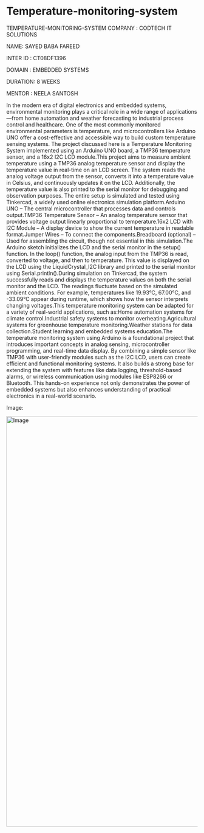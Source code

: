 # Temperature-monitoring-system

TEMPERATURE-MONITORING-SYSTEM
COMPANY : CODTECH IT SOLUTIONS

NAME: SAYED BABA FAREED

INTER ID : CT08DF1396

DOMAIN : EMBEDDED SYSTEMS

DURATION: 8 WEEKS

MENTOR : NEELA SANTOSH

In the modern era of digital electronics and embedded systems, environmental monitoring plays a critical role in a wide range of applications—from home automation and weather forecasting to industrial process control and healthcare. One of the most commonly monitored environmental parameters is temperature, and microcontrollers like Arduino UNO offer a cost-effective and accessible way to build custom temperature sensing systems. The project discussed here is a Temperature Monitoring System implemented using an Arduino UNO board, a TMP36 temperature sensor, and a 16x2 I2C LCD module.This project aims to measure ambient temperature using a TMP36 analog temperature sensor and display the temperature value in real-time on an LCD screen. The system reads the analog voltage output from the sensor, converts it into a temperature value in Celsius, and continuously updates it on the LCD. Additionally, the temperature value is also printed to the serial monitor for debugging and observation purposes. The entire setup is simulated and tested using Tinkercad, a widely used online electronics simulation platform.Arduino UNO – The central microcontroller that processes data and controls output.TMP36 Temperature Sensor – An analog temperature sensor that provides voltage output linearly proportional to temperature.16x2 LCD with I2C Module – A display device to show the current temperature in readable format.Jumper Wires – To connect the components.Breadboard (optional) – Used for assembling the circuit, though not essential in this simulation.The Arduino sketch initializes the LCD and the serial monitor in the setup() function. In the loop() function, the analog input from the TMP36 is read, converted to voltage, and then to temperature. This value is displayed on the LCD using the LiquidCrystal_I2C library and printed to the serial monitor using Serial.println().During simulation on Tinkercad, the system successfully reads and displays the temperature values on both the serial monitor and the LCD. The readings fluctuate based on the simulated ambient conditions. For example, temperatures like 19.93°C, 67.00°C, and -33.09°C appear during runtime, which shows how the sensor interprets changing voltages.This temperature monitoring system can be adapted for a variety of real-world applications, such as:Home automation systems for climate control.Industrial safety systems to monitor overheating.Agricultural systems for greenhouse temperature monitoring.Weather stations for data collection.Student learning and embedded systems education.The temperature monitoring system using Arduino is a foundational project that introduces important concepts in analog sensing, microcontroller programming, and real-time data display. By combining a simple sensor like TMP36 with user-friendly modules such as the I2C LCD, users can create efficient and functional monitoring systems. It also builds a strong base for extending the system with features like data logging, threshold-based alarms, or wireless communication using modules like ESP8266 or Bluetooth. This hands-on experience not only demonstrates the power of embedded systems but also enhances understanding of practical electronics in a real-world scenario.

Image:

<img width="1920" height="1080" alt="Image" src="https://github.com/user-attachments/assets/1e2c6050-1dcc-4c72-b816-47e7602efb93" />
